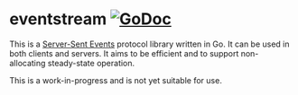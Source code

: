 eventstream [![GoDoc](https://godoc.org/github.com/gentlemanautomaton/eventstream?status.svg)](https://godoc.org/github.com/gentlemanautomaton/eventstream)
====

This is a [Server-Sent Events](https://html.spec.whatwg.org/multipage/server-sent-events.html)
protocol library written in Go. It can be used in both clients and servers.
It aims to be efficient and to support non-allocating steady-state operation.

This is a work-in-progress and is not yet suitable for use.